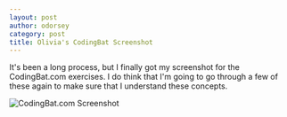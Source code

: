 ```yaml
---
layout: post
author: odorsey
category: post
title: Olivia's CodingBat Screenshot
---
```


It's been a long process, but I finally got my screenshot for the CodingBat.com exercises. I do think that I'm going to go through a few of these again to make sure that I understand these concepts.

![CodingBat.com Screenshot](http://img853.imageshack.us/img853/3466/lbsm.png)
